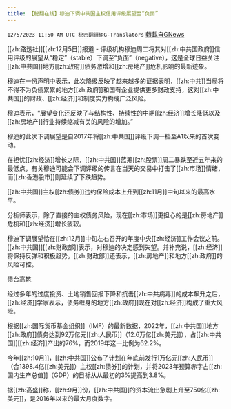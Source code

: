 ```yaml
---
title: 【秘翻在线】穆迪下调中共国主权信用评级展望至“负面”
---
```

`12/5/2023 11:50 AM UTC 秘密翻譯組G-Translators` [轉載自GNews](https://gnews.org/articles/2073658)

[[zh:路透社]][[zh:12月5日]]报道 - 评级机构穆迪周二将其对[[zh:中共国政府]]信用评级的展望从“稳定”（stable）下调至“负面”（negative），这是全球日益关注[[zh:中共国]]地方[[zh:政府]]债务激增和[[zh:房地产]]危机影响的最新迹象。

  

穆迪在一份声明中表示，此次降级反映了越来越多的证据表明，[[zh:中共]]当局将不得不为负债累累的地方[[zh:政府]]和国有企业提供更多财政支持，这对[[zh:中共国]]的财政、[[zh:经济]]和制度实力构成广泛风险。

穆迪表示，“展望变化还反映了与结构性、持续性的中期[[zh:经济]]增长降低以及[[zh:房地产]]行业持续缩减有关的风险的增加。”

穆迪的此次下调展望是自2017年将[[zh:中共国]]评级下调一档至A1以来的首次变动。

  
  

在担忧[[zh:经济]]增长之际，[[zh:中共国]]蓝筹[[zh:股票]]周二暴跌至近五年来的最低点，有关穆迪可能会下调评级的传言在当天的交易中打击了[[zh:市场]]情绪，而[[zh:香港股市]]则延续了下跌趋势。

[[zh:中共国]]主权[[zh:债券]]违约保险成本上升到[[zh:11月]]中旬以来的最高水平。

分析师表示，除了直接的主权债务风险，现在[[zh:市场]]更担心的是[[zh:房地产]]危机和[[zh:经济]]增长疲软。

  

穆迪下调展望恰在[[zh:12月]]中旬左右召开的年度中央[[zh:经济]]工作会议之前。[[zh:中共国]][[zh:财政部]]表示，对穆迪的决定感到失望。并补充说，[[zh:经济]]将保持反弹和积极趋势。[[zh:财政部]]还表示，[[zh:房地产]]和地方[[zh:政府]]的风险可控。

  

债台高筑

经过多年的过度投资、土地销售回报下降和抗击[[zh:中共病毒]]的成本飙升之后，[[zh:经济]]学家表示，债务缠身的地方[[zh:政府]]现在对[[zh:经济]]构成了重大风险。

  

根据[[zh:国际货币基金组织]]（IMF）的最新数据，2022年，[[zh:中共国]]地方[[zh:政府]]债务达到92万亿元[[zh:人民币]]（12.6万亿[[zh:美元]]），占[[zh:中共国]][[zh:经济]]产出的76%，而2019年这一比例为62.2%。

  

今年[[zh:10月]]，[[zh:中共国]]公布了计划在年底前发行1万亿元[[zh:人民币]]（合1398.4亿[[zh:美元]]）主权[[zh:债券]]的计划，并将2023年预算赤字占[[zh:国内生产总值]]（GDP）的目标从从最初的3%提高到3.8%。

  

据[[zh:高盛]]称，[[zh:9月]]份，[[zh:中共国]]的资本流出急剧上升至750亿[[zh:美元]]，是2016年以来的最大月度数字。


